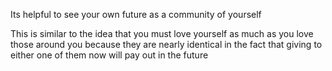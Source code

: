 
Its helpful to see your own future as a community of yourself

This is similar to the idea that you must love yourself as much as you love those around you because they are nearly identical in the fact that giving to either one of them now will pay out in the future